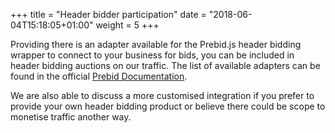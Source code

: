 +++
title = "Header bidder participation"
date = "2018-06-04T15:18:05+01:00"
weight = 5
+++

Providing there is an adapter available for the Prebid.js header bidding wrapper to connect to your business for bids, you can be included in header bidding auctions on our traffic. The list of available adapters can be found in the official <a href="http://prebid.org/dev-docs/bidders.html#bidders" target="_blank">Prebid Documentation</a>.

We are also able to discuss a more customised integration if you prefer to provide your own header bidding product or believe there could be scope to monetise traffic another way.

